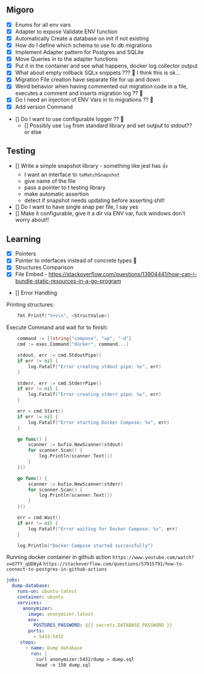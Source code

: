 ## Migoro

- [x] Enums for all env vars
- [x] Adapter to expose Validate ENV function
- [x] Automatically Create a database on init if not existing
- [x] How do I define which schema to use fo db migrations
- [x] Implement Adapter pattern for Postgres and SQLite
- [x] Move Queries in to the adapter functions
- [x] Put it in the container and see what happens, docker log collector output
- [x] What about empty rollback SQLx snippets ??? 🤔 I think this is ok...
- [x] Migration File creation have separate file for up and down
- [x] Weird behavior when having commented out migration code in a file, executes a comment and inserts migration log ?? 🤔
- [x] Do I need an injection of ENV Vars in to migrations ?? 🤔
- [x] Add version Command
- [] Do I want to use configurable logger ?? 🤔
  - [] Possibly use `log` from standard library and set output to stdout?? or else

## Testing

- [] Write a simple snapshot library - something like jest has 👍
  - I want an interface to `toMatchSnapshot`
  - give name of the file
  - pass a pointer to t testing library
  - make automatic assertion
  - detect if snapshot needs updating before asserting shit!
- [] Do I want to have single snap per file, I say yes
- [] Make it configurable, give it a dir via ENV var, fuck windows don't worry about!!

## Learning

- [x] Pointers
- [x] Pointer to interfaces instead of concrete types 🤔
- [x] Structures Comparison
- [x] File Embed - https://stackoverflow.com/questions/13904441/how-can-i-bundle-static-resources-in-a-go-program
- [] Error Handling

Printing structures:

```go
	fmt.Printf("%+v\n", <StructValue>)
```

Execute Command and wait for to finish:

```go
	command := []string{"compose", "up", "-d"}
	cmd := exec.Command("docker", command...)

	stdout, err := cmd.StdoutPipe()
	if err != nil {
		log.Fatalf("Error creating stdout pipe: %v", err)
	}

	stderr, err := cmd.StderrPipe()
	if err != nil {
		log.Fatalf("Error creating stderr pipe: %v", err)
	}

	err = cmd.Start()
	if err != nil {
		log.Fatalf("Error starting Docker Compose: %v", err)
	}

	go func() {
		scanner := bufio.NewScanner(stdout)
		for scanner.Scan() {
			log.Println(scanner.Text())
		}
	}()

	go func() {
		scanner := bufio.NewScanner(stderr)
		for scanner.Scan() {
			log.Println(scanner.Text())
		}
	}()

	err = cmd.Wait()
	if err != nil {
		log.Fatalf("Error waiting for Docker Compose: %v", err)
	}

	log.Println("Docker Compose started successfully")
```

Running docker container in github action
`https://www.youtube.com/watch?v=U7TY_qUD8yA`
`https://stackoverflow.com/questions/57915791/how-to-connect-to-postgres-in-github-actions`

```yml
jobs:
  dump-database:
    runs-on: ubuntu-latest
    container: ubuntu
    services:
      anonymizer:
        image: anonymizer:latest
        env:
          POSTGRES_PASSWORD: ${{ secrets.DATABASE_PASSWORD }}
        ports:
          - 5432:5432
     steps:
       - name: Dump database
         run: |
           curl anonymizer:5432/dump > dump.sql
           head -n 150 dump.sql
```
